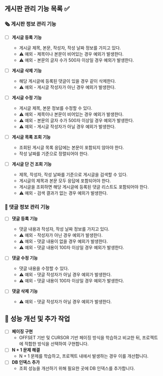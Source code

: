 ## 게시판 관리 기능 목록 ✅

### 🗞️ 게시판 정보 관리 기능
- [ ] **게시글 등록 기능**
  - 게시글 제목, 본문, 작성자, 작성 날짜 정보를 가지고 있다.
  - ⚠️ 예외 - 제목이나 본문이 비어있는 경우 예외가 발생한다.
  - ⚠️ 예외 - 본문의 글자 수가 500자 이상일 경우 예외가 발생한다.

- [ ] **게시글 삭제 기능**
  - 해당 게시글에 등록된 댓글이 있을 경우 같이 삭제한다.
  - ⚠️ 예외 - 게시글 작성자가 아닌 경우 예외가 발생한다.

- [ ] **게시글 수정 기능**
  - 게시글 제목, 본문 정보를 수정할 수 있다.
  - ⚠️ 예외 - 제목이나 본문이 비어있는 경우 예외가 발생한다.
  - ⚠️ 예외 - 본문의 글자 수가 500자 이상일 경우 예외가 발생한다.
  - ⚠️ 예외 - 게시글 작성자가 아닐 경우 예외가 발생한다.

- [ ] **게시글 목록 조회 기능**
  - 조회된 게시글 목록 응답에는 본문이 포함되지 않아야 한다.
  - 작성 날짜를 기준으로 정렬되어야 한다.

- [ ] **게시글 단 건 조회 기능**
  - 제목, 작성자, 작성 날짜를 기준으로 게시글을 검색할 수 있다.
  - 게시글의 제목과 본문 모두 응답에 포함되어야 한다.
  - 게시글을 조회하면 해당 게시글에 등록된 댓글 리스트도 포함되어야 한다.
  - ⚠️ 예외 - 검색 결과가 없는 경우 예외가 발생한다.

### 💬 댓글 정보 관리 기능
- [ ] **댓글 등록 기능**
  - 댓글 내용과 작성자, 작성 날짜 정보를 가지고 있다.
  - ⚠️ 예외 - 작성자가 아닌 경우 예외가 발생한다.
  - ⚠️ 예외 - 댓글 내용이 없을 경우 예외가 발생한다.
  - ⚠️ 예외 - 댓글 내용이 100자 이상일 경우 예외가 발생한다.

- [ ] **댓글 수정 기능**
  - 댓글 내용을 수정할 수 있다.
  - ⚠️ 예외 - 댓글 작성자가 아닐 경우 예외가 발생한다.
  - ⚠️ 예외 - 댓글 내용이 100자 이상일 경우 예외가 발생한다.

- [ ] **댓글 삭제 기능**
  - ⚠️ 예외 - 댓글 작성자가 아닐 경우 예외가 발생한다.

## 🚀 성능 개선 및 추가 작업
- [ ] **페이징 구현**
  - OFFSET 기반 및 CURSOR 기반 페이징 방식을 학습하고 비교한 뒤, 프로젝트에 적합한 방식을 선택하여 구현합니다.
- [ ] **N + 1 문제 해결**
  - N + 1 문제를 학습하고, 프로젝트 내에서 발생하는 경우 이를 개선합니다.
- [ ] **DB 인덱스 추가**
  - 조회 성능을 개선하기 위해 필요한 곳에 DB 인덱스를 추가합니다.